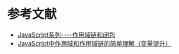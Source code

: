 


# 参考文献
* [JavaScript系列----作用域链和闭包](https://www.cnblogs.com/renlong0602/p/4398883.html)  
* [JavaScript中作用域和作用域链的简单理解（变量提升）](https://www.cnblogs.com/buchongming/p/5858026.html)